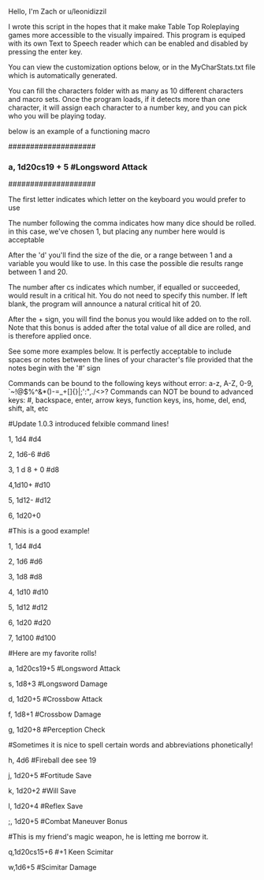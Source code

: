 Hello, I'm Zach or u/leonidizzil

I wrote this script in the hopes that it make make Table Top Roleplaying games more accessible to the visually impaired. This
program is equiped with its own Text to Speech reader which can be enabled and disabled by pressing the enter key.

You can view the customization options below, or in the MyCharStats.txt file which is automatically generated.

You can fill the characters folder with as many as 10 different characters and macro sets. Once the program loads, if it detects
more than one character, it will assign each character to a number key, and you can pick who you will be playing today.


below is an example of a functioning macro

####################
###	a, 1d20cs19 + 5 #Longsword Attack
####################

The first letter indicates which letter on the keyboard you would prefer to use

The number following the comma indicates how many dice should be rolled. in this case, we've chosen 1, but 
placing any number here would is acceptable

After the 'd' you'll find the size of the die, or a range between 1 and a variable you would like to use. In this case
the possible die results range between 1 and 20.

The number after cs indicates which number, if equalled or succeeded, would result in a critical hit. You do not need to
specify this number. If left blank, the program will announce a natural critical hit of 20.

After the + sign, you will find the bonus you would like added on to the roll. Note that this bonus is added after the
total value of all dice are rolled, and is therefore applied once.

See some more examples below. It is perfectly acceptable to include spaces or notes between the lines of your character's file
provided that the notes begin with the '#' sign

Commands can be bound to the following keys without error: a-z, A-Z, 0-9, `~!@$%^&*()-=_+[]{}\|;':",./<>?
Commands can NOT be bound to advanced keys: #, backspace, enter, arrow keys, function keys, ins, home, del, end, shift, alt, etc


#Update 1.0.3 introduced felxible command lines!

1, 1d4 #d4

2, 1d6-6 #d6

3, 1 d 8  +  0  #d8

4,1d10+ #d10

5, 1d12- #d12

6, 1d20+0 





#This is a good example!

1, 1d4 #d4

2, 1d6 #d6

3, 1d8 #d8

4, 1d10 #d10

5, 1d12 #d12

6, 1d20 #d20

7, 1d100 #d100


#Here are my favorite rolls!

a, 1d20cs19+5 #Longsword Attack

s, 1d8+3 #Longsword Damage

d, 1d20+5 #Crossbow Attack

f, 1d8+1 #Crossbow Damage

g, 1d20+8 #Perception Check


#Sometimes it is nice to spell certain words and abbreviations phonetically!

h, 4d6 #Fireball dee see 19


j, 1d20+5 #Fortitude Save

k, 1d20+2 #Will Save

l, 1d20+4 #Reflex Save

;, 1d20+5 #Combat Maneuver Bonus


#This is my friend's magic weapon, he is letting me borrow it.

q,1d20cs15+6 #+1 Keen Scimitar

w,1d6+5 #Scimitar Damage
